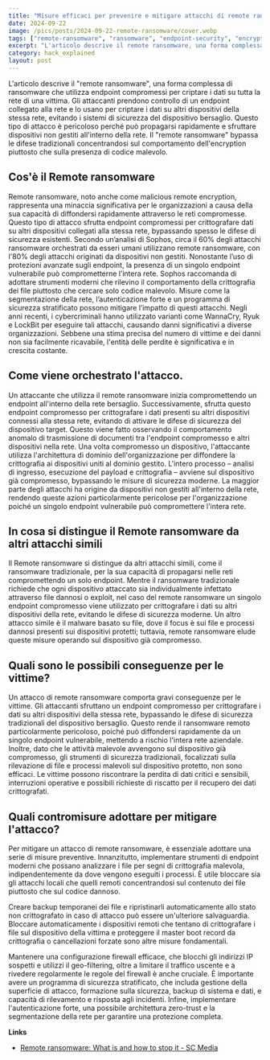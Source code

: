 ```yaml
---
title: "Misure efficaci per prevenire e mitigare attacchi di remote ransomware"
date: 2024-09-22
image: /pics/posts/2024-09-22-remote-ransomware/cover.webp
tags: ["remote-ransomware", "ransomware", "endpoint-security", "encryption", "network"]
excerpt: "L'articolo descrive il remote ransomware, una forma complessa di ransomware che utilizza endpoint compromessi per criptare i dati su tutta la rete di una vittima."
category: hack_explained
layout: post
---
```



L'articolo descrive il "remote ransomware", una forma complessa di ransomware che utilizza endpoint compromessi per criptare i dati su tutta la rete di una vittima. Gli attaccanti prendono controllo di un endpoint collegato alla rete e lo usano per criptare i dati su altri dispositivi della stessa rete, evitando i sistemi di sicurezza del dispositivo bersaglio. Questo tipo di attacco è pericoloso perché può propagarsi rapidamente e sfruttare dispositivi non gestiti all'interno della rete. Il "remote ransomware" bypassa le difese tradizionali concentrandosi sul comportamento dell'encryption piuttosto che sulla presenza di codice malevolo.

Cos'è il Remote ransomware
--------

Remote ransomware, noto anche come malicious remote encryption, rappresenta una minaccia significativa per le organizzazioni a causa della sua capacità di diffondersi rapidamente attraverso le reti compromesse. Questo tipo di attacco sfrutta endpoint compromessi per crittografare dati su altri dispositivi collegati alla stessa rete, bypassando spesso le difese di sicurezza esistenti. Secondo un’analisi di Sophos, circa il 60% degli attacchi ransomware orchestrati da esseri umani utilizzano remote ransomware, con l'80% degli attacchi originati da dispositivi non gestiti. Nonostante l’uso di protezioni avanzate sugli endpoint, la presenza di un singolo endpoint vulnerabile può comprometterne l’intera rete. Sophos raccomanda di adottare strumenti moderni che rilevino il comportamento della crittografia dei file piuttosto che cercare solo codice malevolo. Misure come la segmentazione della rete, l’autenticazione forte e un programma di sicurezza stratificato possono mitigare l’impatto di questi attacchi. Negli anni recenti, i cybercriminali hanno utilizzato varianti come WannaCry, Ryuk e LockBit per eseguire tali attacchi, causando danni significativi a diverse organizzazioni. Sebbene una stima precisa del numero di vittime e dei danni non sia facilmente ricavabile, l'entità delle perdite è significativa e in crescita costante.


Come viene orchestrato l'attacco.
--------

Un attaccante che utilizza il remote ransomware inizia compromettendo un endpoint all'interno della rete bersaglio. Successivamente, sfrutta questo endpoint compromesso per crittografare i dati presenti su altri dispositivi connessi alla stessa rete, evitando di attivare le difese di sicurezza del dispositivo target. Questo viene fatto osservando il comportamento anomalo di trasmissione di documenti tra l'endpoint compromesso e altri dispositivi nella rete. Una volta compromesso un dispositivo, l'attaccante utilizza l'architettura di dominio dell'organizzazione per diffondere la crittografia ai dispositivi uniti al dominio gestito. L'intero processo – analisi di ingresso, esecuzione del payload e crittografia – avviene sul dispositivo già compromesso, bypassando le misure di sicurezza moderne. La maggior parte degli attacchi ha origine da dispositivi non gestiti all'interno della rete, rendendo queste azioni particolarmente pericolose per l'organizzazione poiché un singolo endpoint vulnerabile può compromettere l'intera rete.


In cosa si distingue il Remote ransomware da altri attacchi simili
--------

Il Remote ransomware si distingue da altri attacchi simili, come il ransomware tradizionale, per la sua capacità di propagarsi nelle reti compromettendo un solo endpoint. Mentre il ransomware tradizionale richiede che ogni dispositivo attaccato sia individualmente infettato attraverso file dannosi o exploit, nel caso del remote ransomware un singolo endpoint compromesso viene utilizzato per crittografare i dati su altri dispositivi della rete, evitando le difese di sicurezza moderne. Un altro attacco simile è il malware basato su file, dove il focus è sui file e processi dannosi presenti sui dispositivi protetti; tuttavia, remote ransomware elude queste misure operando sul dispositivo già compromesso.

Quali sono le possibili conseguenze per le vittime?
--------

Un attacco di remote ransomware comporta gravi conseguenze per le vittime. Gli attaccanti sfruttano un endpoint compromesso per crittografare i dati su altri dispositivi della stessa rete, bypassando le difese di sicurezza tradizionali del dispositivo bersaglio. Questo rende il ransomware remoto particolarmente pericoloso, poiché può diffondersi rapidamente da un singolo endpoint vulnerabile, mettendo a rischio l'intera rete aziendale. Inoltre, dato che le attività malevole avvengono sul dispositivo già compromesso, gli strumenti di sicurezza tradizionali, focalizzati sulla rilevazione di file e processi malevoli sul dispositivo protetto, non sono efficaci. Le vittime possono riscontrare la perdita di dati critici e sensibili, interruzioni operative e possibili richieste di riscatto per il recupero dei dati crittografati.


Quali contromisure adottare per mitigare l'attacco?
--------

Per mitigare un attacco di remote ransomware, è essenziale adottare una serie di misure preventive. Innanzitutto, implementare strumenti di endpoint moderni che possano analizzare i file per segni di crittografia malevola, indipendentemente da dove vengono eseguiti i processi. È utile bloccare sia gli attacchi locali che quelli remoti concentrandosi sul contenuto dei file piuttosto che sul codice dannoso. 

Creare backup temporanei dei file e ripristinarli automaticamente allo stato non crittografato in caso di attacco può essere un'ulteriore salvaguardia. Bloccare automaticamente i dispositivi remoti che tentano di crittografare i file sul dispositivo della vittima e proteggere il master boot record da crittografia o cancellazioni forzate sono altre misure fondamentali. 

Mantenere una configurazione firewall efficace, che blocchi gli indirizzi IP sospetti e utilizzi il geo-filtering, oltre a limitare il traffico uscente e a rivedere regolarmente le regole del firewall è anche cruciale. È importante avere un programma di sicurezza stratificato, che includa gestione della superficie di attacco, formazione sulla sicurezza, backup di sistema e dati, e capacità di rilevamento e risposta agli incidenti. Infine, implementare l'autenticazione forte, una possibile architettura zero-trust e la segmentazione della rete per garantire una protezione completa.




**Links**


- [Remote ransomware: What is and how to stop it - SC Media](https://www.scmagazine.com/resource/remote-ransomware-what-is-and-how-to-stop-it)